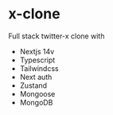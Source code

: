 # x-clone

Full stack twitter-x clone with 
- Nextjs 14v
- Typescript
- Tailwindcss
- Next auth
- Zustand
- Mongoose
- MongoDB

